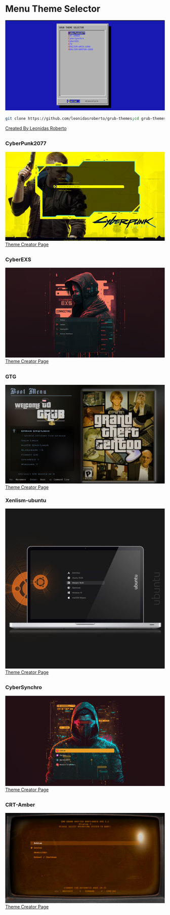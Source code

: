 # Menu Theme Selector
![Menu Selector](images/menu.png)
```sh
git clone https://github.com/leonidasroberto/grub-themes;cd grub-themes;./install.sh
```
[Created By Leonidas Roberto](https://github.com/leonidasroberto)
##
### CyberPunk2077
![CyberPunk2077](images/Cyberpunk2077.png)
[Theme Creator Page](https://www.gnome-look.org/p/1515662)
##
### CyberEXS
![CyberEXS](images/CyberEXS.png)
[Theme Creator Page](https://www.gnome-look.org/p/1968990)
##
### GTG
![GTG](images/GTG.png)
[Theme Creator Page](https://www.gnome-look.org/p/2064031)
### Xenlism-ubuntu
![xenlism-ubuntu](images/xenlism-ubuntu.jpg)
[Theme Creator Page](https://www.gnome-look.org/p/1440862)
##
### CyberSynchro
![CyberSynchro](images/CyberSynchro.png)
[Theme Creator Page](https://www.gnome-look.org/p/1972621)
##
### CRT-Amber
![CRT-Amber](images/crt-amber.png)
[Theme Creator Page](https://www.gnome-look.org/p/1727268)
